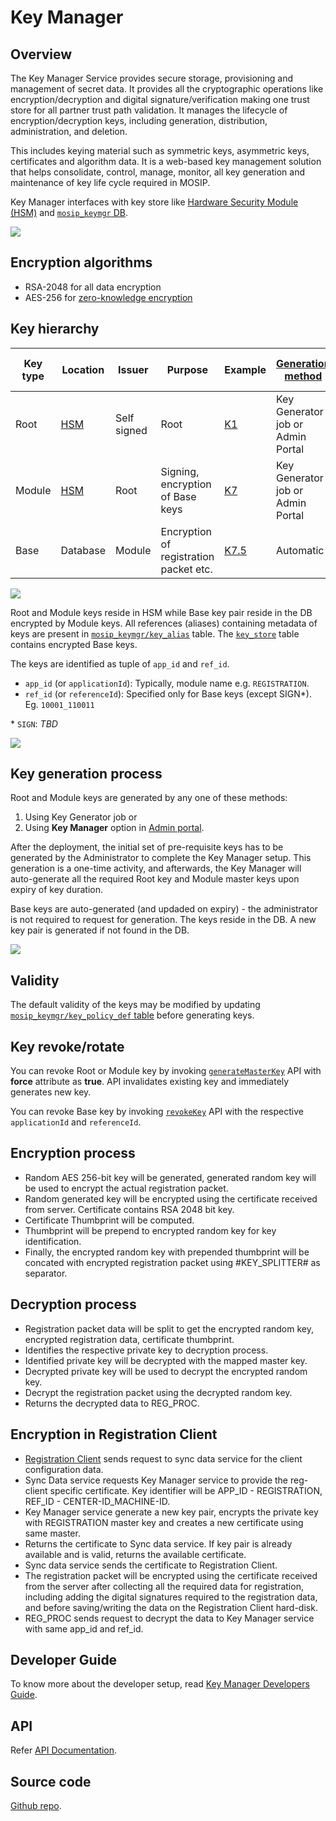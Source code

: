 # Key Manager

## Overview 
The Key Manager Service provides secure storage, provisioning and management of secret data. It provides all the cryptographic operations like encryption/decryption and digital signature/verification making one trust store for all partner trust path validation. It manages the lifecycle of encryption/decryption keys, including generation, distribution, administration, and deletion.

This includes keying material such as symmetric keys, asymmetric keys, certificates and algorithm data.  It is a web-based key management solution that helps consolidate, control, manage, monitor, all key generation and maintenance of key life cycle required in MOSIP. 

Key Manager interfaces with key store like [Hardware Security Module (HSM)](hsm.md) and [`mosip_keymgr` DB](https://github.com/mosip/keymanager/tree/release-1.2.0/db_scripts/mosip_keymgr).

![](_images/keymanager-hsm-integration.png)

## Encryption algorithms
* RSA-2048 for all data encryption
* AES-256 for [zero-knowledge encryption](data-protection.md#zero-knowledge-encryption)

## Key hierarchy

|Key type|Location|Issuer|Purpose|Example|[Generation method](#key-generation-process)| Updation method(on expiry)|[Default validity](#validity)|
|---|---|---|---|---|---|---|---|
|Root|[HSM](hsm.md)|Self signed|Root|[K1](keys.md)|Key Generator job or Admin Portal| Automatic| 5 years|
|Module|[HSM](hsm.md)|Root|Signing, encryption of Base keys|[K7](keys.md)|Key Generator job or Admin Portal|Automatic|3 years|
|Base|Database|Module|Encryption of registration packet etc.|[K7.5](keys.md)|Automatic|Automatic|2 years|

![](_images/keymanager-chain-of-trust.png)

Root and Module keys reside in HSM while Base key pair reside in the DB encrypted by Module keys. All references (aliases) containing metadata of keys are present in [`mosip_keymgr/key_alias`](db_scripts/mosip_keymgr/ddl/keymgr-key_alias.sql) table. The [`key_store`](db_scripts/mosip_keymgr/ddl/keymgr-key_store.sql) table contains encrypted Base keys. 

The keys are identified as tuple of `app_id` and `ref_id`.
* `app_id` (or `applicationId`): Typically, module name e.g. `REGISTRATION`.  
* `ref_id` (or `referenceId`): Specified only for Base keys (except SIGN\*). Eg. `10001_110011`   

\* `SIGN`: _TBD_

![](_images/keymanager-db-example.png)

## Key generation process 

Root and Module keys are generated by any one of these methods: 
1. Using Key Generator job or
2. Using **Key Manager** option in [Admin portal](admin-portal-user-guide.md#Key-Manager).

After the deployment, the initial set of pre-requisite keys has to be generated by the Administrator to complete the Key Manager setup. This generation is a one-time activity, and afterwards, the Key Manager will auto-generate all the required Root key and Module master keys upon expiry of key duration. 

Base keys are auto-generated (and updaded on expiry) - the administrator is not required to request for generation. The keys reside in the DB. A new key pair is generated if not found in the DB.

![](_images/keymanager-hsm-keygenerator.png)

## Validity

The default validity of the keys may be modified by updating [`mosip_keymgr/key_policy_def` table](https://github.com/mosip/keymanager/blob/release-1.2.0/db_scripts/mosip_keymgr/ddl/keymgr-key_policy_def.sql) before generating keys.

## Key revoke/rotate
You can revoke Root or Module key by invoking [`generateMasterKey`](https://mosip.github.io/documentation/1.2.0/kernel-keymanager-service.html#operation/generateMasterKey) API with **force** attribute as **true**. API invalidates existing key and immediately generates new key.
 
You can revoke Base key by invoking [`revokeKey`](https://mosip.github.io/documentation/1.2.0/kernel-keymanager-service.html#operation/revokeKey) API with the respective `applicationId` and `referenceId`.

## Encryption process 
*	Random AES 256-bit key will be generated, generated random key will be used to encrypt the actual registration packet.
*	Random generated key will be encrypted using the certificate received from server. Certificate contains RSA 2048 bit key.
*	Certificate Thumbprint will be computed.
*	Thumbprint will be prepend to encrypted random key for key identification.
*	Finally, the encrypted random key with prepended thumbprint will be concated with encrypted registration packet using #KEY_SPLITTER# as separator.

## Decryption process 
*	Registration packet data will be split to get the encrypted random key, encrypted registration data, certificate thumbprint.
*	Identifies the respective private key to decryption process.
*	Identified private key will be decrypted with the mapped master key.
*	Decrypted private key will be used to decrypt the encrypted random key.
*	Decrypt the registration packet using the decrypted random key.
*	Returns the decrypted data to REG_PROC.

## Encryption in Registration Client 
*	[Registration Client](registration-client.md) sends request to sync data service for the client configuration data.
*	Sync Data service requests Key Manager service to provide the reg-client specific certificate. Key identifier will be APP_ID - REGISTRATION, REF_ID - CENTER-ID_MACHINE-ID.
*	Key Manager service generate a new key pair, encrypts the private key with REGISTRATION master key and creates a new certificate using same master. 
*	Returns the certificate to Sync data service. If key pair is already available and is valid, returns the available certificate.
*	Sync data service sends the certificate to Registration Client.
*	The registration packet will be encrypted using the certificate received from the server after collecting all the required data for registration, including adding the digital signatures required to the registration data, and before saving/writing the data on the Registration Client hard-disk.
*	REG_PROC sends request to decrypt the data to Key Manager service with same app_id and ref_id.

## Developer Guide
To know more about the developer setup, read [Key Manager Developers Guide](https://docs.mosip.io/1.2.0/modules/keymanager/keymanager-developer-guide).

## API
Refer [API Documentation](https://mosip.github.io/documentation/1.2.0/1.2.0.html).

## Source code 
[Github repo](https://github.com/mosip/keymanager/tree/release-1.2.0).


